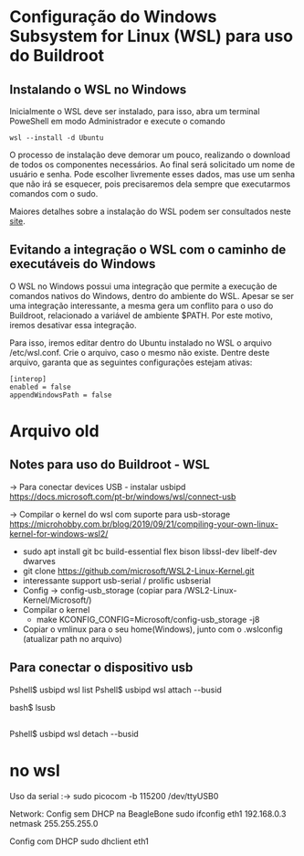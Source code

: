 # Configuração do Windows Subsystem for Linux (WSL) para uso do Buildroot

## Instalando o WSL no Windows

Inicialmente o WSL deve ser instalado, para isso, abra um terminal PoweShell em modo Administrador e execute o comando

`wsl --install -d Ubuntu`

O processo de instalação deve demorar um pouco, realizando o download de todos os componentes necessários. Ao final será solicitado um nome de usuário e senha. Pode escolher livremente esses dados, mas use um senha que não irá se esquecer, pois precisaremos dela sempre que executarmos comandos com o sudo.

Maiores detalhes sobre a instalação do WSL podem ser consultados neste [site](https://learn.microsoft.com/pt-br/windows/wsl/install).

## Evitando a integração o WSL com o caminho de executáveis do Windows

O WSL no Windows possui uma integração que permite a execução de comandos nativos do Windows, dentro do ambiente do WSL. Apesar se ser uma integração interessante, a mesma gera um conflito para o uso do Buildroot, relacionado a variável de ambiente $PATH. Por este motivo, iremos desativar essa integração.

Para isso, iremos editar dentro do Ubuntu instalado no WSL o arquivo /etc/wsl.conf. Crie o arquivo, caso o mesmo não existe. Dentre deste arquivo, garanta que as seguintes configurações estejam ativas:

```
[interop]
enabled = false
appendWindowsPath = false
```


# Arquivo old

## Notes para uso do Buildroot - WSL 

-> Para conectar devices USB - instalar usbipd
https://docs.microsoft.com/pt-br/windows/wsl/connect-usb

-> Compilar o kernel do wsl com suporte para usb-storage
https://microhobby.com.br/blog/2019/09/21/compiling-your-own-linux-kernel-for-windows-wsl2/
   - sudo apt install git bc build-essential flex bison libssl-dev libelf-dev dwarves
   - git clone https://github.com/microsoft/WSL2-Linux-Kernel.git
  - interessante support usb-serial / prolific usbserial
  - Config -> config-usb_storage (copiar para /WSL2-Linux-Kernel/Microsoft/)
  - Compilar o kernel 
     - make KCONFIG_CONFIG=Microsoft/config-usb_storage -j8
  - Copiar o vmlinux para o seu home(Windows), junto com o 
    .wslconfig (atualizar path no arquivo)

## Para conectar o dispositivo usb

Pshell$ usbipd wsl list
Pshell$ usbipd wsl attach --busid <busid>

bash$ lsusb

## 
Pshell$ usbipd wsl detach --busid <busid>


# no wsl

Uso da serial :-> sudo picocom -b 115200 /dev/ttyUSB0

Network:
Config sem DHCP na BeagleBone
 sudo ifconfig eth1 192.168.0.3 netmask 255.255.255.0

Config com DHCP
 sudo dhclient eth1

